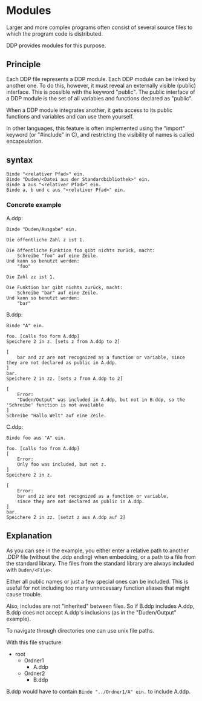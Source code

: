 # Modules

Larger and more complex programs often consist of several source files to which the program code is distributed.

DDP provides modules for this purpose.

## Principle

Each DDP file represents a DDP module.
Each DDP module can be linked by another one.
To do this, however, it must reveal an externally visible (public) interface.
This is possible with the keyword "public".
The public interface of a DDP module is the set of all variables and functions declared as "public".

When a DDP module integrates another, it gets access to its public functions and variables and can use them yourself.

In other languages, this feature is often implemented using the "import" keyword (or "#include" in C), and restricting the visibility of names is called encapsulation.

## syntax

```ddp
Binde "<relativer Pfad>" ein.
Binde "Duden/<Datei aus der Standardbibliothek>" ein.
Binde a aus "<relativer Pfad>" ein.
Binde a, b und c aus "<relativer Pfad>" ein.
```

### Concrete example
A.ddp:
```ddp
Binde "Duden/Ausgabe" ein.

Die öffentliche Zahl z ist 1.

Die öffentliche Funktion foo gibt nichts zurück, macht:
	Schreibe "foo" auf eine Zeile.
Und kann so benutzt werden:
	"foo"

Die Zahl zz ist 1.

Die Funktion bar gibt nichts zurück, macht:
	Schreibe "bar" auf eine Zeile.
Und kann so benutzt werden:
	"bar"
```

B.ddp:
```ddp
Binde "A" ein.

foo. [calls foo form A.ddp]
Speichere 2 in z. [sets z from A.ddp to 2]

[
	bar and zz are not recognized as a function or variable, since they are not declared as public in A.ddp.
]
bar. 
Speichere 2 in zz. [sets z from A.ddp to 2]

[
	Error:
	"Duden/Output" was included in A.ddp, but not in B.ddp, so the 'Schreibe' function is not available
]
Schreibe "Hallo Welt" auf eine Zeile.
```

C.ddp:
```ddp
Binde foo aus "A" ein.

foo. [calls foo from A.ddp]
[
	Error:
	Only foo was included, but not z.
]
Speichere 2 in z.

[
	Error:
	bar and zz are not recognized as a function or variable,
	since they are not declared as public in A.ddp.
]
bar. 
Speichere 2 in zz. [setzt z aus A.ddp auf 2]
```

## Explanation

As you can see in the example, you either enter a relative path to another .DDP file (without the .ddp ending) when embedding, or a path to a file from the standard library. The files from the standard library are always included with `Duden/<File>`.

Either all public names or just a few special ones can be included.
This is useful for not including too many unnecessary function aliases that might cause trouble.

Also, includes are not "inherited" between files.
So if B.ddp includes A.ddp, B.ddp does not accept A.ddp's inclusions (as in the "Duden/Output" example).

To navigate through directories one can use unix file paths.

With this file structure:
- root
	- Ordner1
		- A.ddp
	- Ordner2
		- B.ddp

B.ddp would have to contain `Binde "../Ordner1/A" ein.` to include A.ddp.